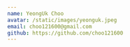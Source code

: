 ```yaml
---
name: YeongUk Choo
avatar: /static/images/yeonguk.jpeg
email: choo121600@gmail.com
github: https://github.com/choo121600
---
```

